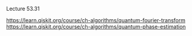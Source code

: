Lecture 53.31

https://learn.qiskit.org/course/ch-algorithms/quantum-fourier-transform
https://learn.qiskit.org/course/ch-algorithms/quantum-phase-estimation
